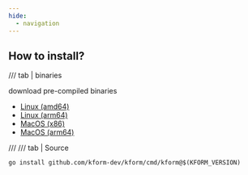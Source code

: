 ```yaml
---
hide:
  - navigation
---
```


## How to install?

/// tab | binaries

download pre-compiled binaries

- [Linux (amd64)](https://github.com/kform-dev/kform/releases/download/untagged-df5c72284ef1f7f2fc21/kform_0.0.8_linux_x86_64.tar.gz)
- [Linux (arm64)](https://github.com/kform-dev/kform/releases/download/untagged-df5c72284ef1f7f2fc21/kform_0.0.8_darwin_aarch64.tar.gz)
- [MacOS (x86)](https://github.com/kform-dev/kform/releases/download/untagged-df5c72284ef1f7f2fc21/kform_0.0.8_darwin_x86_64.tar.gz)
- [MacOS (arm64)](https://github.com/kform-dev/kform/releases/download/untagged-df5c72284ef1f7f2fc21/kform_0.0.8_darwin_aarch64.tar.gz)


///
/// tab | Source

```
go install github.com/kform-dev/kform/cmd/kform@$(KFORM_VERSION)
```